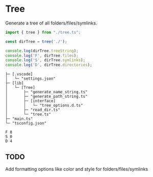 # Tree
Generate a tree of all folders/files/symlinks.

```ts
import { tree } from "./tree.ts";

const dirTree = tree('./');

console.log(dirTree.treeString);
console.log('F', dirTree.files);
console.log('S', dirTree.symlinks);
console.log('D', dirTree.directories);
```
```
├─ [.vscode]
│   └─ "settings.json"
├─ [lib]
│   └─ [Tree]
│       ├─ "generate_name_string.ts"
│       ├─ "generate_path_string.ts"
│       ├─ [interface]
│       │   └─ "tree_options.d.ts"  
│       ├─ "read_dir.ts"
│       └─ "tree.ts"
├─ "main.ts"
└─ "tsconfig.json"

F 8
S 0
D 4
```

## TODO
Add formatting options like color and style for folders/files/symlinks
